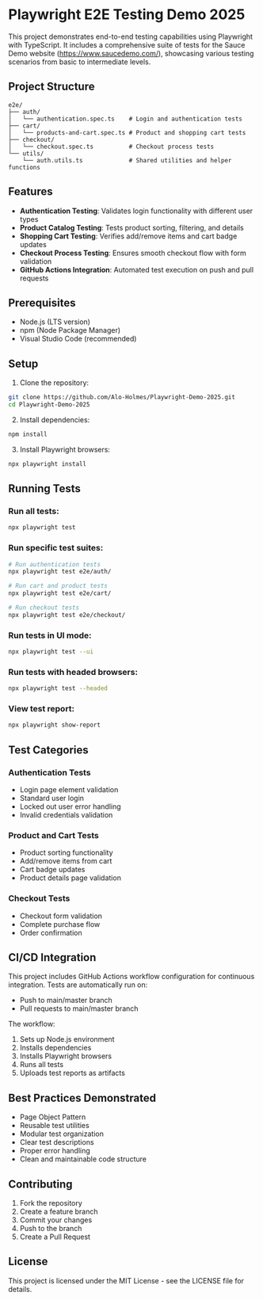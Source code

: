 # Playwright E2E Testing Demo 2025

This project demonstrates end-to-end testing capabilities using Playwright with TypeScript. It includes a comprehensive suite of tests for the Sauce Demo website (https://www.saucedemo.com/), showcasing various testing scenarios from basic to intermediate levels.

## Project Structure

```
e2e/
├── auth/
│   └── authentication.spec.ts    # Login and authentication tests
├── cart/
│   └── products-and-cart.spec.ts # Product and shopping cart tests
├── checkout/
│   └── checkout.spec.ts          # Checkout process tests
└── utils/
    └── auth.utils.ts             # Shared utilities and helper functions
```

## Features

- **Authentication Testing**: Validates login functionality with different user types
- **Product Catalog Testing**: Tests product sorting, filtering, and details
- **Shopping Cart Testing**: Verifies add/remove items and cart badge updates
- **Checkout Process Testing**: Ensures smooth checkout flow with form validation
- **GitHub Actions Integration**: Automated test execution on push and pull requests

## Prerequisites

- Node.js (LTS version)
- npm (Node Package Manager)
- Visual Studio Code (recommended)

## Setup

1. Clone the repository:
```bash
git clone https://github.com/Alo-Holmes/Playwright-Demo-2025.git
cd Playwright-Demo-2025
```

2. Install dependencies:
```bash
npm install
```

3. Install Playwright browsers:
```bash
npx playwright install
```

## Running Tests

### Run all tests:
```bash
npx playwright test
```

### Run specific test suites:
```bash
# Run authentication tests
npx playwright test e2e/auth/

# Run cart and product tests
npx playwright test e2e/cart/

# Run checkout tests
npx playwright test e2e/checkout/
```

### Run tests in UI mode:
```bash
npx playwright test --ui
```

### Run tests with headed browsers:
```bash
npx playwright test --headed
```

### View test report:
```bash
npx playwright show-report
```

## Test Categories

### Authentication Tests
- Login page element validation
- Standard user login
- Locked out user error handling
- Invalid credentials validation

### Product and Cart Tests
- Product sorting functionality
- Add/remove items from cart
- Cart badge updates
- Product details page validation

### Checkout Tests
- Checkout form validation
- Complete purchase flow
- Order confirmation

## CI/CD Integration

This project includes GitHub Actions workflow configuration for continuous integration. Tests are automatically run on:
- Push to main/master branch
- Pull requests to main/master branch

The workflow:
1. Sets up Node.js environment
2. Installs dependencies
3. Installs Playwright browsers
4. Runs all tests
5. Uploads test reports as artifacts

## Best Practices Demonstrated

- Page Object Pattern
- Reusable test utilities
- Modular test organization
- Clear test descriptions
- Proper error handling
- Clean and maintainable code structure

## Contributing

1. Fork the repository
2. Create a feature branch
3. Commit your changes
4. Push to the branch
5. Create a Pull Request

## License

This project is licensed under the MIT License - see the LICENSE file for details.
